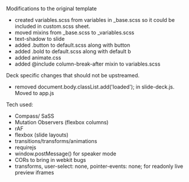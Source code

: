 Modifications to the original template

- created variables.scss from variables in _base.scss so it could be included in
  custom.scss sheet.
- moved mixins from _base.scss to _variables.scss
- text-shadow to slide
- added .button to default.scss along with button
- added .bold to default.scss along with default b
- added animate.css
- added @include column-break-after mixin to variables.scss

Deck specific changes that should not be upstreamed.
- removed document.body.classList.add('loaded'); in slide-deck.js. Moved to app.js


Tech used:
- Compass/ SaSS
- Mutation Observers (flexbox columns)
- rAF
- flexbox (slide layouts)
- transitions/transforms/animations
- requirejs
- window.postMessage() for speaker mode
- CORs to bring in webkit bugs
- transforms, user-select: none, pointer-events: none; for readonly live preview iframes
